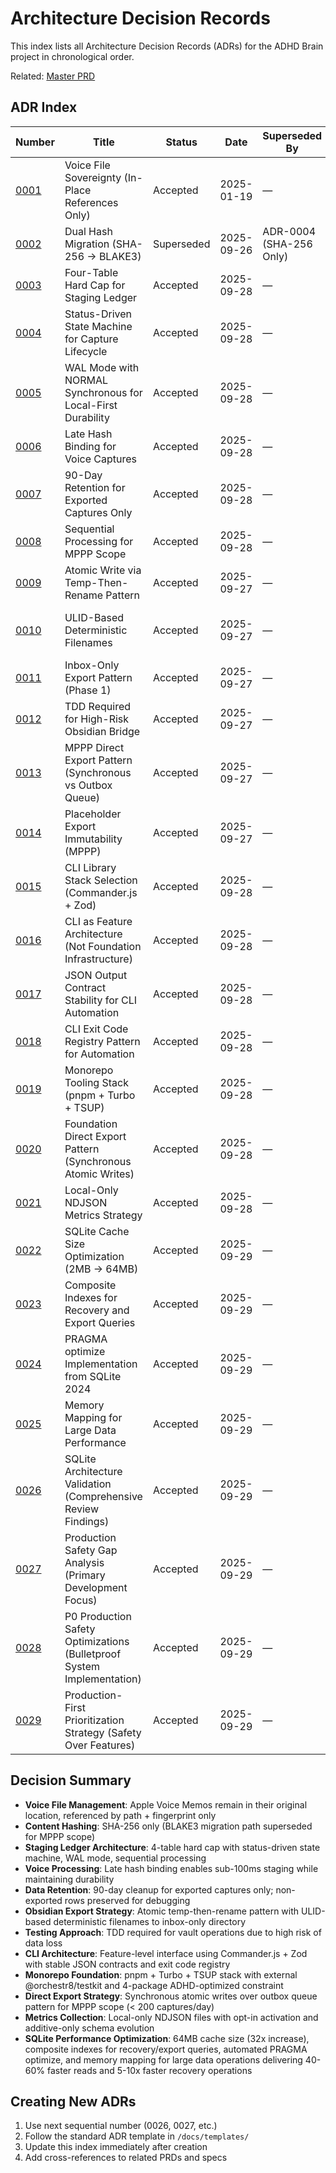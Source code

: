 # Architecture Decision Records

This index lists all Architecture Decision Records (ADRs) for the ADHD Brain project in chronological order.

Related: [Master PRD](/docs/master/prd-master.md)

## ADR Index

| Number | Title | Status | Date | Superseded By | Links |
|--------|-------|---------|------|---------------|-------|
| [0001](0001-voice-file-sovereignty.md) | Voice File Sovereignty (In-Place References Only) | Accepted | 2025-01-19 | — | Capture, Staging Ledger |
| [0002](0002-dual-hash-migration.md) | Dual Hash Migration (SHA-256 → BLAKE3) | Superseded | 2025-09-26 | ADR-0004 (SHA-256 Only) | Staging Ledger, CLI |
| [0003](0003-four-table-hard-cap.md) | Four-Table Hard Cap for Staging Ledger | Accepted | 2025-09-28 | — | Staging Ledger |
| [0004](0004-status-driven-state-machine.md) | Status-Driven State Machine for Capture Lifecycle | Accepted | 2025-09-28 | — | Staging Ledger |
| [0005](0005-wal-mode-normal-sync.md) | WAL Mode with NORMAL Synchronous for Local-First Durability | Accepted | 2025-09-28 | — | Staging Ledger |
| [0006](0006-late-hash-binding-voice.md) | Late Hash Binding for Voice Captures | Accepted | 2025-09-28 | — | Staging Ledger, Capture |
| [0007](0007-90-day-retention-exported-only.md) | 90-Day Retention for Exported Captures Only | Accepted | 2025-09-28 | — | Staging Ledger |
| [0008](0008-sequential-processing-mppp.md) | Sequential Processing for MPPP Scope | Accepted | 2025-09-28 | — | Staging Ledger |
| [0009](0009-atomic-write-temp-rename-pattern.md) | Atomic Write via Temp-Then-Rename Pattern | Accepted | 2025-09-27 | — | Obsidian Bridge |
| [0010](0010-ulid-deterministic-filenames.md) | ULID-Based Deterministic Filenames | Accepted | 2025-09-27 | — | Obsidian Bridge, Staging Ledger |
| [0011](0011-inbox-only-export-pattern.md) | Inbox-Only Export Pattern (Phase 1) | Accepted | 2025-09-27 | — | Obsidian Bridge |
| [0012](0012-tdd-required-high-risk.md) | TDD Required for High-Risk Obsidian Bridge | Accepted | 2025-09-27 | — | Obsidian Bridge, Testing |
| [0013](0013-mppp-direct-export-pattern.md) | MPPP Direct Export Pattern (Synchronous vs Outbox Queue) | Accepted | 2025-09-27 | — | Capture, Obsidian Bridge |
| [0014](0014-placeholder-export-immutability.md) | Placeholder Export Immutability (MPPP) | Accepted | 2025-09-27 | — | Capture |
| [0015](0015-cli-library-stack.md) | CLI Library Stack Selection (Commander.js + Zod) | Accepted | 2025-09-28 | — | CLI |
| [0016](0016-cli-as-feature-architecture.md) | CLI as Feature Architecture (Not Foundation Infrastructure) | Accepted | 2025-09-28 | — | CLI |
| [0017](0017-json-output-contract-stability.md) | JSON Output Contract Stability for CLI Automation | Accepted | 2025-09-28 | — | CLI |
| [0018](0018-cli-exit-code-registry.md) | CLI Exit Code Registry Pattern for Automation | Accepted | 2025-09-28 | — | CLI |
| [0019](0019-monorepo-tooling-stack.md) | Monorepo Tooling Stack (pnpm + Turbo + TSUP) | Accepted | 2025-09-28 | — | Foundation |
| [0020](0020-foundation-direct-export-pattern.md) | Foundation Direct Export Pattern (Synchronous Atomic Writes) | Accepted | 2025-09-28 | — | Foundation, Obsidian Bridge |
| [0021](0021-local-metrics-ndjson-strategy.md) | Local-Only NDJSON Metrics Strategy | Accepted | 2025-09-28 | — | Foundation, Metrics |
| [0022](0022-sqlite-cache-size-optimization.md) | SQLite Cache Size Optimization (2MB → 64MB) | Accepted | 2025-09-29 | — | Staging Ledger, Performance |
| [0023](0023-composite-indexes-recovery-export.md) | Composite Indexes for Recovery and Export Queries | Accepted | 2025-09-29 | — | Staging Ledger, Performance |
| [0024](0024-pragma-optimize-implementation.md) | PRAGMA optimize Implementation from SQLite 2024 | Accepted | 2025-09-29 | — | Staging Ledger, Performance |
| [0025](0025-memory-mapping-large-data-performance.md) | Memory Mapping for Large Data Performance | Accepted | 2025-09-29 | — | Staging Ledger, Performance |
| [0026](0026-sqlite-architecture-validation.md) | SQLite Architecture Validation (Comprehensive Review Findings) | Accepted | 2025-09-29 | — | Staging Ledger, Architecture |
| [0027](0027-production-safety-gap-analysis.md) | Production Safety Gap Analysis (Primary Development Focus) | Accepted | 2025-09-29 | — | Staging Ledger, Production Safety |
| [0028](0028-p0-production-safety-optimizations.md) | P0 Production Safety Optimizations (Bulletproof System Implementation) | Accepted | 2025-09-29 | — | Staging Ledger, Production Safety |
| [0029](0029-production-first-prioritization-strategy.md) | Production-First Prioritization Strategy (Safety Over Features) | Accepted | 2025-09-29 | — | Strategy, Production Safety |

## Decision Summary

- **Voice File Management**: Apple Voice Memos remain in their original location, referenced by path + fingerprint only
- **Content Hashing**: SHA-256 only (BLAKE3 migration path superseded for MPPP scope)
- **Staging Ledger Architecture**: 4-table hard cap with status-driven state machine, WAL mode, sequential processing
- **Voice Processing**: Late hash binding enables sub-100ms staging while maintaining durability
- **Data Retention**: 90-day cleanup for exported captures only; non-exported rows preserved for debugging
- **Obsidian Export Strategy**: Atomic temp-then-rename pattern with ULID-based deterministic filenames to inbox-only directory
- **Testing Approach**: TDD required for vault operations due to high risk of data loss
- **CLI Architecture**: Feature-level interface using Commander.js + Zod with stable JSON contracts and exit code registry
- **Monorepo Foundation**: pnpm + Turbo + TSUP stack with external @orchestr8/testkit and 4-package ADHD-optimized constraint
- **Direct Export Strategy**: Synchronous atomic writes over outbox queue pattern for MPPP scope (< 200 captures/day)
- **Metrics Collection**: Local-only NDJSON files with opt-in activation and additive-only schema evolution
- **SQLite Performance Optimization**: 64MB cache size (32x increase), composite indexes for recovery/export queries, automated PRAGMA optimize, and memory mapping for large data operations delivering 40-60% faster reads and 5-10x faster recovery operations

## Creating New ADRs

1. Use next sequential number (0026, 0027, etc.)
2. Follow the standard ADR template in `/docs/templates/`
3. Update this index immediately after creation
4. Add cross-references to related PRDs and specs

